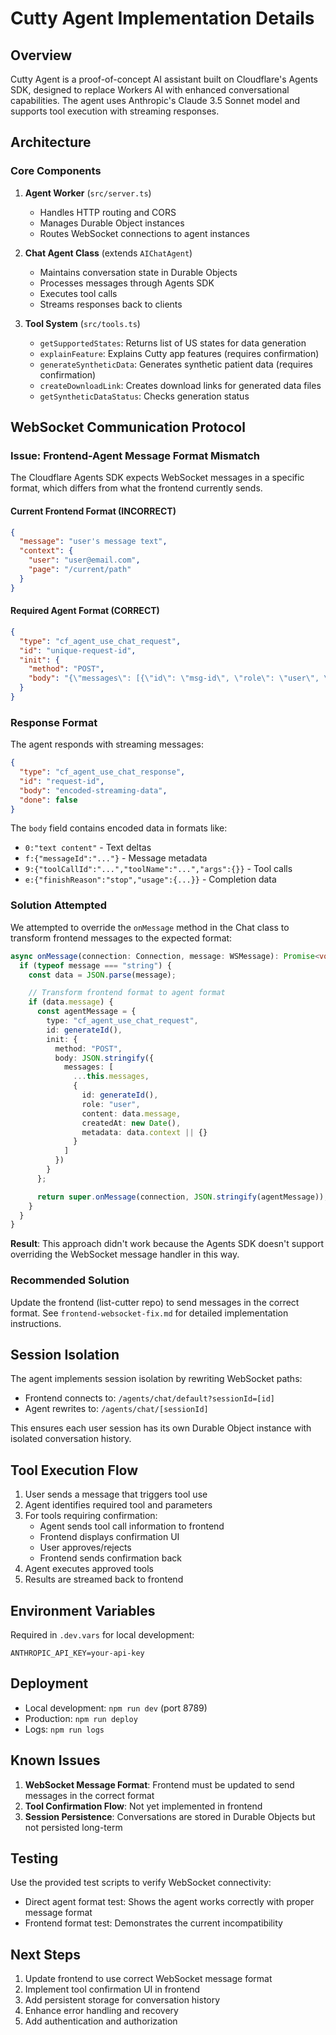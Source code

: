 # Cutty Agent Implementation Details

## Overview

Cutty Agent is a proof-of-concept AI assistant built on Cloudflare's Agents SDK, designed to replace Workers AI with enhanced conversational capabilities. The agent uses Anthropic's Claude 3.5 Sonnet model and supports tool execution with streaming responses.

## Architecture

### Core Components

1. **Agent Worker** (`src/server.ts`)
   - Handles HTTP routing and CORS
   - Manages Durable Object instances
   - Routes WebSocket connections to agent instances

2. **Chat Agent Class** (extends `AIChatAgent`)
   - Maintains conversation state in Durable Objects
   - Processes messages through Agents SDK
   - Executes tool calls
   - Streams responses back to clients

3. **Tool System** (`src/tools.ts`)
   - `getSupportedStates`: Returns list of US states for data generation
   - `explainFeature`: Explains Cutty app features (requires confirmation)
   - `generateSyntheticData`: Generates synthetic patient data (requires confirmation)
   - `createDownloadLink`: Creates download links for generated data files
   - `getSyntheticDataStatus`: Checks generation status

## WebSocket Communication Protocol

### Issue: Frontend-Agent Message Format Mismatch

The Cloudflare Agents SDK expects WebSocket messages in a specific format, which differs from what the frontend currently sends.

#### Current Frontend Format (INCORRECT)

```json
{
  "message": "user's message text",
  "context": {
    "user": "user@email.com",
    "page": "/current/path"
  }
}
```

#### Required Agent Format (CORRECT)

```json
{
  "type": "cf_agent_use_chat_request",
  "id": "unique-request-id",
  "init": {
    "method": "POST",
    "body": "{\"messages\": [{\"id\": \"msg-id\", \"role\": \"user\", \"content\": \"user message\", \"createdAt\": \"ISO-8601-timestamp\", \"metadata\": {...}}]}"
  }
}
```

### Response Format

The agent responds with streaming messages:

```json
{
  "type": "cf_agent_use_chat_response",
  "id": "request-id",
  "body": "encoded-streaming-data",
  "done": false
}
```

The `body` field contains encoded data in formats like:

- `0:"text content"` - Text deltas
- `f:{"messageId":"..."}` - Message metadata
- `9:{"toolCallId":"...","toolName":"...","args":{}}` - Tool calls
- `e:{"finishReason":"stop","usage":{...}}` - Completion data

### Solution Attempted

We attempted to override the `onMessage` method in the Chat class to transform frontend messages to the expected format:

```typescript
async onMessage(connection: Connection, message: WSMessage): Promise<void> {
  if (typeof message === "string") {
    const data = JSON.parse(message);

    // Transform frontend format to agent format
    if (data.message) {
      const agentMessage = {
        type: "cf_agent_use_chat_request",
        id: generateId(),
        init: {
          method: "POST",
          body: JSON.stringify({
            messages: [
              ...this.messages,
              {
                id: generateId(),
                role: "user",
                content: data.message,
                createdAt: new Date(),
                metadata: data.context || {}
              }
            ]
          })
        }
      };

      return super.onMessage(connection, JSON.stringify(agentMessage));
    }
  }
}
```

**Result**: This approach didn't work because the Agents SDK doesn't support overriding the WebSocket message handler in this way.

### Recommended Solution

Update the frontend (list-cutter repo) to send messages in the correct format. See `frontend-websocket-fix.md` for detailed implementation instructions.

## Session Isolation

The agent implements session isolation by rewriting WebSocket paths:

- Frontend connects to: `/agents/chat/default?sessionId=[id]`
- Agent rewrites to: `/agents/chat/[sessionId]`

This ensures each user session has its own Durable Object instance with isolated conversation history.

## Tool Execution Flow

1. User sends a message that triggers tool use
2. Agent identifies required tool and parameters
3. For tools requiring confirmation:
   - Agent sends tool call information to frontend
   - Frontend displays confirmation UI
   - User approves/rejects
   - Frontend sends confirmation back
4. Agent executes approved tools
5. Results are streamed back to frontend

## Environment Variables

Required in `.dev.vars` for local development:

```
ANTHROPIC_API_KEY=your-api-key
```

## Deployment

- Local development: `npm run dev` (port 8789)
- Production: `npm run deploy`
- Logs: `npm run logs`

## Known Issues

1. **WebSocket Message Format**: Frontend must be updated to send messages in the correct format
2. **Tool Confirmation Flow**: Not yet implemented in frontend
3. **Session Persistence**: Conversations are stored in Durable Objects but not persisted long-term

## Testing

Use the provided test scripts to verify WebSocket connectivity:

- Direct agent format test: Shows the agent works correctly with proper message format
- Frontend format test: Demonstrates the current incompatibility

## Next Steps

1. Update frontend to use correct WebSocket message format
2. Implement tool confirmation UI in frontend
3. Add persistent storage for conversation history
4. Enhance error handling and recovery
5. Add authentication and authorization
